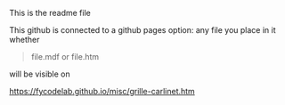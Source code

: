 This is the readme file

This github is connected to a github pages option:
any file you place in it 
whether 
> file.mdf
or
> file.htm

will be visible on

https://fycodelab.github.io/misc/grille-carlinet.htm
